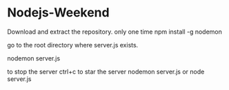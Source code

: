 # Nodejs-Weekend

Download and extract the repository.
only one time  npm install -g nodemon 

go to the root directory where server.js exists.

nodemon server.js

to stop the server ctrl+c
to star the server nodemon server.js or node server.js

